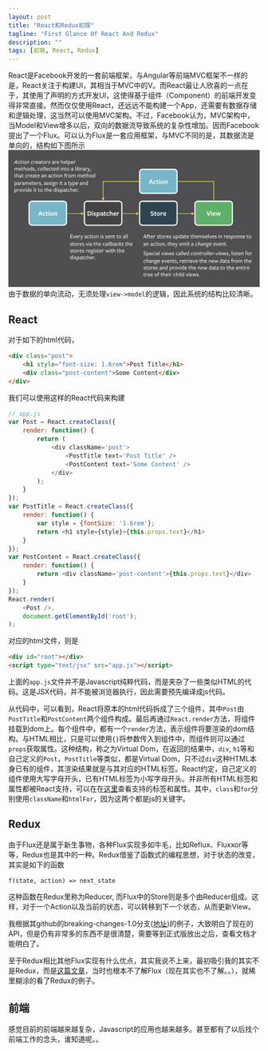 ```yaml
---
layout: post
title: "React和Redux初探"
tagline: "First Glance Of React And Redux"
description: ""
tags: [前端, React, Redux]
---
```


React是Facebook开发的一套前端框架，与Angular等前端MVC框架不一样的是，React关注于构建UI，其相当于MVC中的V。而React最让人欣喜的一点在于，其使用了声明的方式开发UI，这使得基于组件（Component）的前端开发变得非常直接。然而仅仅使用React，还远远不能构建一个App，还需要有数据存储和逻辑处理，这当然可以使用MVC架构。不过，Facebook认为，MVC架构中，当Model和View增多以后，双向的数据流导致系统的复杂性增加。因而Facebook提出了一个Flux。可以认为Flux是一套应用框架，与MVC不同的是，其数据流是单向的，结构如下图所示 ![](/static/content/images/flux-simple-f8-diagram-explained-1300w.png)
由于数据的单向流动，无须处理`view->model`的逻辑，因此系统的结构比较清晰。

## React
对于如下的html代码，

```html
<div class="post">
    <h1 style="font-size: 1.6rem">Post Title</h1>
    <div class="post-content">Some Content</div>
</div>
```
我们可以使用这样的React代码来构建

```js
// app.js
var Post = React.createClass({
    render: function() {
        return (
            <div className='post'>
                <PostTitle text='Post Title' />
                <PostContent text='Some Content' />
            </div>
        );
    }
});
var PostTitle = React.createClass({
    render: function() {
        var style = {fontSize: '1.6rem'};
        return <h1 style={style}>{this.props.text}</h1>
    }
});
var PostContent = React.createClass({
    render: function() {
        return <div className='post-content'>{this.props.text}</div>
    }
});
React.render(
    <Post />,
    document.getElementById('root');
);
```
对应的html文件，则是

```html
<div id="root"></div>
<script type="text/jsx" src="app.js"></script>
```
上面的`app.js`文件并不是Javascript纯粹代码，而是夹杂了一些类似HTML的代码。这是JSX代码，并不能被浏览器执行，因此需要预先编译成js代码。

从代码中，可以看到，React将原本的html代码拆成了三个组件，其中`Post`由`PostTitle`和`PostContent`两个组件构成。最后再通过`React.render`方法，将组件挂载到dom上。每个组件中，都有一个`render`方法，表示组件将要渲染的dom结构。与HTML相比，只是可以使用`{}`将参数传入到组件中，而组件则可以通过`props`获取属性。这种结构，称之为Virtual Dom，在返回的结果中，`div`, `h1`等和自己定义的`Post`，`PostTitle`等类似，都是Virtual Dom，只不过`div`这种HTML本身已有的组件，其渲染结果就是与其对应的HTML标签。React约定，自己定义的组件使用大写字母开头，已有HTML标签为小写字母开头。并非所有HTML标签和属性都被React支持，可以在在[这里][react-tags]查看支持的标签和属性。其中，`class`和`for`分别使用`className`和`htmlFor`，因为这两个都是js的关键字。

## Redux
由于Flux还是属于新生事物，各种Flux实现多如牛毛，比如Reflux、Fluxxor等等，Redux也是其中的一种。Redux借鉴了函数式的编程思想，对于状态的改变，其实是如下的函数

````
f(state, action) => next_state
````
这种函数在Redux里称为Reducer, 而Flux中的Store则是多个由Reducer组成。这样，对于一个Action以及当前的状态，可以转移到下一个状态，从而更新View。

我根据其github的breaking-changes-1.0分支([地址][redux-repo])的例子，大致明白了现在的API，但是仍有非常多的东西不是很清楚，需要等到正式版放出之后，查看文档才能明白了。

至于Redux相比其他Flux实现有什么优点，其实我说不上来，最初吸引我的其实不是Redux，而是[这篇文章][react-europe]，当时也根本不了解Flux（现在其实也不了解。。），就稀里糊涂的看了Redux的例子。

## 前端
感觉目前的前端越来越复杂，Javascript的应用也越来越多。甚至都有了以后找个前端工作的念头，谁知道呢。。

[react-tags]: https://facebook.github.io/react/docs/tags-and-attributes.html
[redux-repo]: https://github.com/gaearon/redux/tree/breaking-changes-1.0
[react-europe]: http://react-china.org/t/reacteurope-conf/1662